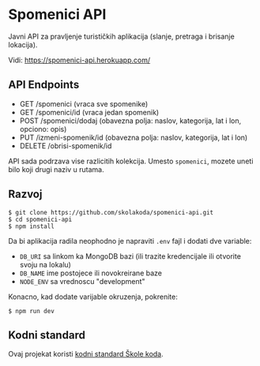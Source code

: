 # Spomenici API

Javni API za pravljenje turističkih aplikacija (slanje, pretraga i brisanje lokacija).

Vidi: https://spomenici-api.herokuapp.com/

## API Endpoints

- GET /spomenici (vraca sve spomenike)
- GET /spomenici/id (vraca jedan spomenik)
- POST /spomenici/dodaj (obavezna polja: naslov, kategorija, lat i lon, opciono: opis)
- PUT /izmeni-spomenik/id (obavezna polja: naslov, kategorija, lat i lon)
- DELETE /obrisi-spomenik/id

API sada podrzava vise razlicitih kolekcija. Umesto `spomenici`, mozete uneti bilo koji drugi naziv u rutama.

## Razvoj

```
$ git clone https://github.com/skolakoda/spomenici-api.git
$ cd spomenici-api
$ npm install
```

Da bi aplikacija radila neophodno je napraviti `.env` fajl i dodati dve variable:

- `DB_URI` sa linkom ka MongoDB bazi (ili trazite kredencijale ili otvorite svoju na lokalu)
- `DB_NAME` ime postojece ili novokreirane baze
- `NODE_ENV` sa vrednoscu "development"

Konacno, kad dodate varijable okruzenja, pokrenite:

```
$ npm run dev
```

## Kodni standard

Ovaj projekat koristi [kodni standard Škole koda](https://github.com/skolakoda/kodni-standard).
